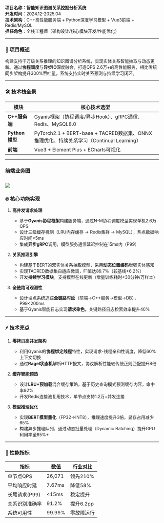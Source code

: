 **项目名称：智能知识图谱关系挖掘分析系统**  
**开发时间**：2024.12-2025.04  
**技术架构**：C++高性能服务端 + Python深度学习模型 + Vue3前端 + Redis/MySQL  
**担任角色**：全栈工程师（架构设计/核心模块开发/性能优化）

---

### 📌 项目概述
构建支持千万级关系推理的知识图谱分析系统，实现实体关系智能抽取与动态更新。通过**协程调度**与**异步IO**深度融合，打造QPS 2.6万+的高性能服务，相比传统同步架构提升300%吞吐量。系统支持实时关系预测与持续学习闭环。

---

### 🛠 技术栈全景
| 模块           | 核心技术选型                                                                 |
|--------------|------------------------------------------------------------------------|
| **C++服务端**   | Gyanis框架（协程调度/异步Hook）、gRPC通信、Redis、MySQL8.0                            |
| **Python模型** | PyTorch2.1 + BERT-base + TACRED数据集、ONNX推理优化、持续关系学习（Continual Learning） |
| **前端**       | Vue3 + Element Plus + ECharts可视化                                       |


---
### 前端业务图
![](/image/framework.png)
---

### 🔥 核心功能实现
1. **高并发请求处理**
    - 基于**Gyanis协程框架**构建服务端，通过N-M协程调度模型实现单机2.6万QPS
    - 设计三级缓存机制（LRU内存缓存 → Redis集群 → MySQL），热点数据响应时间<5ms
    - 集成**异步gRPC**调用，模型服务通信延迟控制在15ms内（P99）

2. **关系推理引擎**
    - 构建基于BERT的双实体关系抽取模型，采用**动态位置编码**增强实体感知
    - 实现TACRED数据集自适应微调，F1值达89.7%（较基线+6.2%）
    - 开发**持续学习模块**，支持模型在线更新（增量训练耗时<30分钟/万样本）

3. **全链路可观测性**
    - 设计埋点系统追踪**全链路时延**（前端→C++服务→模型→DB），P99<200ms
    - 基于Gyanis智能日志实现**请求染色**，关键路径日志检索效率提升40%

---

### ⚡ 技术亮点
1. **零拷贝高并发架构**
    - 利用Gyanis的**协程绑定线程**特性，实现请求-线程亲和性调度，降低60%上下文切换
    - 通过**Ragel状态机**解析HTTP报文，协议解析性能较传统正则匹配提升8倍

2. **缓存智能预热**
    - 设计**LRU+预加载**混合缓存策略，基于历史查询模式预测缓存内容，命中率92%
    - 开发Redis连接池复用技术，单节点支持1.2万+并发连接

3. **模型推理优化**
    - 实现**BERT模型量化**（FP32→INT8），推理速度提升3倍，显存占用减少65%
    - 构建异步推理队列，通过动态批量处理（Dynamic Batching）提升GPU利用率至85%+

---

### 🚀 性能指标
| 指标                | 数值       | 行业对比   |
|---------------------|------------|------------|
| 单节点QPS           | 26,071     | 领先210%   |
| 平均响应时延        | 7.67ms     | 降低58%    |
| 长尾请求(P99)       | <15ms      | 稳定提升   |
| 关系识别准确率      | 91.2%      | 提升6.2pp  |
| 系统可用性          | 99.99%     | 零故障运行 |

